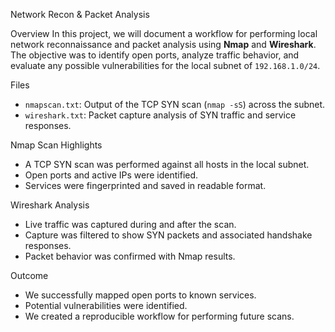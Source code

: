 Network Recon & Packet Analysis

Overview
In this project, we will document a workflow for performing local network reconnaissance and packet analysis using **Nmap** and **Wireshark**. The objective was to identify open ports, analyze traffic behavior, and evaluate any possible vulnerabilities for the local subnet of `192.168.1.0/24`.

Files
- `nmapscan.txt`: Output of the TCP SYN scan (`nmap -sS`) across the subnet.
- `wireshark.txt`: Packet capture analysis of SYN traffic and service responses.

Nmap Scan Highlights
- A TCP SYN scan was performed against all hosts in the local subnet.
- Open ports and active IPs were identified.
- Services were fingerprinted and saved in readable format.

Wireshark Analysis
- Live traffic was captured during and after the scan.
- Capture was filtered to show SYN packets and associated handshake responses.
- Packet behavior was confirmed with Nmap results.

Outcome
- We successfully mapped open ports to known services.
- Potential vulnerabilities were identified.
- We created a reproducible workflow for performing future scans.
